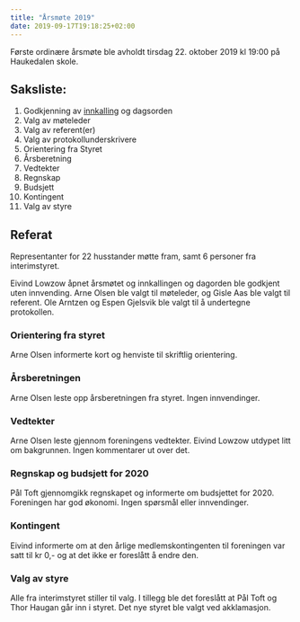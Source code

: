 ```yaml
---
title: "Årsmøte 2019"
date: 2019-09-17T19:18:25+02:00
---
```


Første ordinære årsmøte ble avholdt tirsdag 22. oktober 2019 kl 19:00 på Haukedalen skole.

## Saksliste:

1. Godkjenning av [innkalling](/innkalling-aarsmote-2019.pdf) og dagsorden
2. Valg av møteleder
3. Valg av referent(er)
4. Valg av protokollunderskrivere
5. Orientering fra Styret
6. Årsberetning
7. Vedtekter
8. Regnskap
9. Budsjett
10. Kontingent
11. Valg av styre

## Referat

Representanter for 22 husstander møtte fram, samt 6 personer fra
interimstyret.

Eivind Lowzow åpnet årsmøtet og innkallingen og dagorden ble godkjent uten
innvending. Arne Olsen ble valgt til møteleder, og Gisle Aas ble valgt til
referent. Ole Arntzen og Espen Gjelsvik ble valgt til å undertegne protokollen.

### Orientering fra styret

Arne Olsen informerte kort og henviste til skriftlig orientering.

### Årsberetningen

Arne Olsen leste opp årsberetningen fra styret. Ingen innvendinger.

### Vedtekter

Arne Olsen leste gjennom foreningens vedtekter. Eivind Lowzow utdypet litt om
bakgrunnen. Ingen kommentarer ut over det.

### Regnskap og budsjett for 2020

Pål Toft gjennomgikk regnskapet og informerte om budsjettet for 2020.
Foreningen har god økonomi. Ingen spørsmål eller innvendinger.

### Kontingent

Eivind informerte om at den årlige medlemskontingenten til foreningen var satt
til kr 0,- og at det ikke er foreslått å endre den.

### Valg av styre

Alle fra interimstyret stiller til valg. I tillegg ble det foreslått at Pål Toft
og Thor Haugan går inn i styret.  Det nye styret ble valgt ved akklamasjon.

